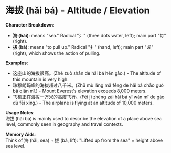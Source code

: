 # **海拔 (hǎi bá) - Altitude / Elevation**

**Character Breakdown**:  
- **海 (hǎi)**: means "sea." Radical "氵" (three dots water, left); main part "每" (right).  
- **拔 (bá)**: means "to pull up." Radical "扌" (hand, left); main part "犮" (right), which shows the action of pulling.

**Examples**:  
- 这座山的海拔很高。(Zhè zuò shān de hǎi bá hěn gāo.) - The altitude of this mountain is very high.  
- 珠穆朗玛峰的海拔超过八千米。(Zhū mù lǎng mǎ fēng de hǎi bá chāo guò bā qiān mǐ.) - Mount Everest's elevation exceeds 8,000 meters.  
- 飞机正在海拔一万米的高度飞行。(Fēi jī zhèng zài hǎi bá yī wàn mǐ de gāo dù fēi xíng.) - The airplane is flying at an altitude of 10,000 meters.

**Usage Notes**:  
海拔 (hǎi bá) is mainly used to describe the elevation of a place above sea level, commonly seen in geography and travel contexts.

**Memory Aids**:  
Think of 海 (hǎi, sea) + 拔 (bá, lift): "Lifted up from the sea" = height above sea level.